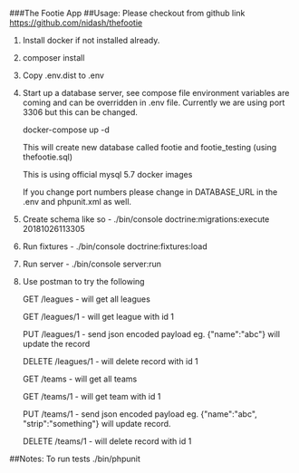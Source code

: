###The Footie App
##Usage:
Please checkout from github link https://github.com/nidash/thefootie
1) Install docker if not installed already.
2) composer install
3) Copy .env.dist to .env 
4) Start up a database server, see compose file environment variables are coming and can be overridden in .env file. Currently we are using port 3306 but this can be changed.
   
    docker-compose up -d
   
   This will create new database called footie and footie_testing (using thefootie.sql)
   
   This is using official mysql 5.7 docker images
   
   If you change port numbers please change in DATABASE_URL in the .env and phpunit.xml as well. 
    
4) Create schema like so - ./bin/console doctrine:migrations:execute 20181026113305
5) Run fixtures - ./bin/console doctrine:fixtures:load
6) Run server - ./bin/console server:run
7) Use postman to try the following
   
   GET /leagues - will get all leagues
   
   GET /leagues/1 - will get league with id 1
   
   PUT /leagues/1 - send json encoded payload eg. {"name":"abc"} will update the record
   
   DELETE /leagues/1 - will delete record with id 1
   
   GET /teams - will get all teams
   
   GET /teams/1 - will get team with id 1
   
   PUT /teams/1 - send json encoded payload eg.  {"name":"abc", "strip":"something"} will update record.
   
   DELETE /teams/1 - will delete record with id 1
   
   
##Notes:
To run tests ./bin/phpunit

